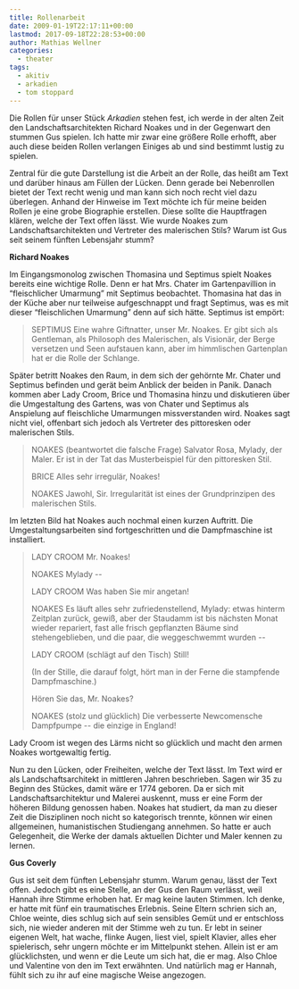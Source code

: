 ```yaml
---
title: Rollenarbeit
date: 2009-01-19T22:17:11+00:00
lastmod: 2017-09-18T22:28:53+00:00
author: Mathias Wellner
categories:
  - theater
tags:
  - akitiv
  - arkadien
  - tom stoppard
---
```

Die Rollen für unser Stück _Arkadien_ stehen fest, ich werde in der alten Zeit den Landschaftsarchitekten Richard Noakes und in der Gegenwart den stummen Gus spielen. Ich hatte mir zwar eine größere Rolle erhofft, aber auch diese beiden Rollen verlangen Einiges ab und sind bestimmt lustig zu spielen.

Zentral für die gute Darstellung ist die Arbeit an der Rolle, das heißt am Text und darüber hinaus am Füllen der Lücken. Denn gerade bei Nebenrollen bietet der Text recht wenig und man kann sich noch recht viel dazu überlegen. Anhand der Hinweise im Text möchte ich für meine beiden Rollen je eine grobe Biographie erstellen. Diese sollte die Hauptfragen klären, welche der Text offen lässt. Wie wurde Noakes zum Landschaftsarchitekten und Vertreter des malerischen Stils? Warum ist Gus seit seinem fünften Lebensjahr stumm?

**Richard Noakes**

Im Eingangsmonolog zwischen Thomasina und Septimus spielt Noakes bereits eine wichtige Rolle. Denn er hat Mrs. Chater im Gartenpavillion in &#8220;fleischlicher Umarmung&#8221; mit Septimus beobachtet. Thomasina hat das in der Küche aber nur teilweise aufgeschnappt und fragt Septimus, was es mit dieser &#8220;fleischlichen Umarmung&#8221; denn auf sich hätte. Septimus ist empört:

<blockquote class="blockquote">
SEPTIMUS Eine wahre Giftnatter, unser Mr. Noakes. Er gibt sich als Gentleman, als Philosoph des Malerischen, als Visionär, der Berge versetzen und Seen aufstauen kann, aber im himmlischen Gartenplan hat er die Rolle der Schlange.
</blockquote>

Später betritt Noakes den Raum, in dem sich der gehörnte Mr. Chater und Septimus befinden und gerät beim Anblick der beiden in Panik. Danach kommen aber Lady Croom, Brice und Thomasina hinzu und diskutieren über die Umgestaltung des Gartens, was von Chater und Septimus als Anspielung auf fleischliche Umarmungen missverstanden wird. Noakes sagt nicht viel, offenbart sich jedoch als Vertreter des pittoresken oder malerischen Stils.<br>

<blockquote class="blockquote">
<p>NOAKES (beantwortet die falsche Frage) Salvator Rosa, Mylady, der Maler. Er ist in der Tat das Musterbeispiel für den pittoresken Stil.</p>
<p>BRICE Alles sehr irregulär, Noakes!</p>
<p>NOAKES Jawohl, Sir. Irregularität ist eines der Grundprinzipen des malerischen Stils.</p>
</blockquote>

Im letzten Bild hat Noakes auch nochmal einen kurzen Auftritt. Die Umgestaltungsarbeiten sind fortgeschritten und die Dampfmaschine ist installiert.

<blockquote class="blockquote">
<p>LADY CROOM Mr. Noakes!</p>
<p>NOAKES Mylady -- </p>
<p>LADY CROOM Was haben Sie mir angetan!</p>
<p>NOAKES Es läuft alles sehr zufriedenstellend, Mylady: etwas hinterm Zeitplan zurück, gewiß, aber der Staudamm ist bis nächsten Monat wieder repariert, fast alle frisch gepflanzten Bäume sind stehengeblieben, und die paar, die weggeschwemmt wurden --</p>
<p>LADY CROOM (schlägt auf den Tisch) Still!</p>
<p>(In der Stille, die darauf folgt, hört man in der Ferne die stampfende Dampfmaschine.)</p>
<p>Hören Sie das, Mr. Noakes?</p>
<p>NOAKES (stolz und glücklich) Die verbesserte Newcomensche Dampfpumpe -- die einzige in England!</p>
</blockquote>

Lady Croom ist wegen des Lärms nicht so glücklich und macht den armen Noakes wortgewaltig fertig.

Nun zu den Lücken, oder Freiheiten, welche der Text lässt. Im Text wird er als Landschaftsarchitekt in mittleren Jahren beschrieben. Sagen wir 35 zu Beginn des Stückes, damit wäre er 1774 geboren. Da er sich mit Landschaftsarchitektur und Malerei auskennt, muss er eine Form der höheren Bildung genossen haben. Noakes hat studiert, da man zu dieser Zeit die Disziplinen noch nicht so kategorisch trennte, können wir einen allgemeinen, humanistischen Studiengang annehmen. So hatte er auch Gelegenheit, die Werke der damals aktuellen Dichter und Maler kennen zu lernen.

**Gus Coverly**

Gus ist seit dem fünften Lebensjahr stumm. Warum genau, lässt der Text offen. Jedoch gibt es eine Stelle, an der Gus den Raum verlässt, weil Hannah ihre Stimme erhoben hat. Er mag keine lauten Stimmen. Ich denke, er hatte mit fünf ein traumatisches Erlebnis. Seine Eltern schrien sich an, Chloe weinte, dies schlug sich auf sein sensibles Gemüt und er entschloss sich, nie wieder anderen mit der Stimme weh zu tun. Er lebt in seiner eigenen Welt, hat wache, flinke Augen, liest viel, spielt Klavier, alles eher spielerisch, sehr ungern möchte er im Mittelpunkt stehen. Allein ist er am glücklichsten, und wenn er die Leute um sich hat, die er mag. Also Chloe und Valentine von den im Text erwähnten. Und natürlich mag er Hannah, fühlt sich zu ihr auf eine magische Weise angezogen.